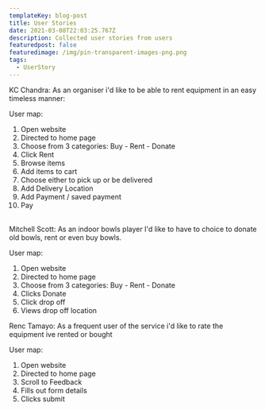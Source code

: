 ```yaml
---
templateKey: blog-post
title: User Stories
date: 2021-03-08T22:03:25.767Z
description: Collected user stories from users
featuredpost: false
featuredimage: /img/pin-transparent-images-png.png
tags:
  - UserStory
---
```

KC Chandra: As an organiser i'd like to be able to rent equipment in an easy timeless manner:

User map:

1. Open website
2. Directed to home page
3. Choose from 3 categories: Buy - Rent - Donate
4. Click Rent
5. Browse items
6. Add items to cart
7. Choose either to pick up or be delivered
8. Add Delivery Location
9. Add Payment / saved payment 
10. Pay

\
Mitchell Scott: As an indoor bowls player I'd like to have to choice to donate old bowls, rent or even buy bowls.

User map:

1. Open website
2. Directed to home page
3. Choose from 3 categories: Buy - Rent - Donate
4. Clicks Donate
5. Click drop off
6. Views drop off location

Renc Tamayo: As a frequent user of the service i'd like to rate the equipment ive rented or bought 

User map:

1. Open website
2. Directed to home page
3. Scroll to Feedback
4. Fills out form details
5. Clicks submit